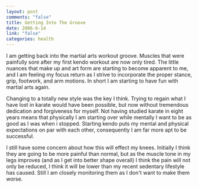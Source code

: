 ```yaml
--- 
layout: post
comments: "false"
title: Getting Into The Groove
date: 2006-6-14
link: "false"
categories: health
---
```

I am getting back into the martial arts workout groove. Muscles that were painfully sore after my first kendo workout are now only tired. The little nuances that make up and art form are starting to become apparent to me, and I am feeling my focus return as I strive to incorporate the proper stance, grip, footwork, and arm motions. In short I am starting to have fun with martial arts again.

Changing to a totally new style was the key I think. Trying to regain what I have lost in karate would have been possible, but now without tremendous dedication and forgiveness for myself. Not having studied karate in eight years means that physically I am starting over while mentally I want to be as good as I was when i stopped. Starting kendo puts my mental and physical expectations on par with each other, consequently I am far more apt to be successful.

I still have some concern about how this will effect my knees. Initially I think they are going to be more painful than normal, but as the muscle tone in my legs improves (and as I get into better shape overall) I think the pain will not only be reduced, I think it will be lower than my recent sedentary lifestyle has caused. Still I am closely monitoring them as I don't want to make them worse.
